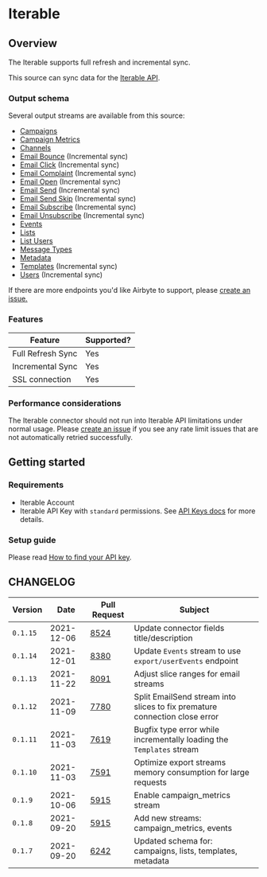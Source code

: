 # Iterable

## Overview

The Iterable supports full refresh and incremental sync.

This source can sync data for the [Iterable API](https://api.iterable.com/api/docs).

### Output schema

Several output streams are available from this source:

* [Campaigns](https://api.iterable.com/api/docs#campaigns\_campaigns)
* [Campaign Metrics](https://api.iterable.com/api/docs#campaigns\_metrics)
* [Channels](https://api.iterable.com/api/docs#channels\_channels)
* [Email Bounce](https://api.iterable.com/api/docs#export\_exportDataJson) (Incremental sync)
* [Email Click](https://api.iterable.com/api/docs#export\_exportDataJson) (Incremental sync)
* [Email Complaint](https://api.iterable.com/api/docs#export\_exportDataJson) (Incremental sync)
* [Email Open](https://api.iterable.com/api/docs#export\_exportDataJson) (Incremental sync)
* [Email Send](https://api.iterable.com/api/docs#export\_exportDataJson) (Incremental sync)
* [Email Send Skip](https://api.iterable.com/api/docs#export\_exportDataJson) (Incremental sync)
* [Email Subscribe](https://api.iterable.com/api/docs#export\_exportDataJson) (Incremental sync)
* [Email Unsubscribe](https://api.iterable.com/api/docs#export\_exportDataJson) (Incremental sync)
* [Events](https://api.iterable.com/api/docs#events\_User\_events)
* [Lists](https://api.iterable.com/api/docs#lists\_getLists)
* [List Users](https://api.iterable.com/api/docs#lists\_getLists\_0)
* [Message Types](https://api.iterable.com/api/docs#messageTypes\_messageTypes)
* [Metadata](https://api.iterable.com/api/docs#metadata\_list\_tables)
* [Templates](https://api.iterable.com/api/docs#templates\_getTemplates) (Incremental sync)
* [Users](https://api.iterable.com/api/docs#export\_exportDataJson) (Incremental sync)

If there are more endpoints you'd like Airbyte to support, please [create an issue.](https://github.com/airbytehq/airbyte/issues/new/choose)

### Features

| Feature           | Supported? |
| ----------------- | ---------- |
| Full Refresh Sync | Yes        |
| Incremental Sync  | Yes        |
| SSL connection    | Yes        |

### Performance considerations

The Iterable connector should not run into Iterable API limitations under normal usage. Please [create an issue](https://github.com/airbytehq/airbyte/issues) if you see any rate limit issues that are not automatically retried successfully.

## Getting started

### Requirements

* Iterable Account
* Iterable API Key with `standard` permissions. See [API Keys docs](https://support.iterable.com/hc/en-us/articles/360043464871-API-Keys-) for more details.

### Setup guide

Please read [How to find your API key](https://support.iterable.com/hc/en-us/articles/360043464871-API-Keys-#creating-api-keys).

## CHANGELOG

| Version  | Date       | Pull Request                                           | Subject                                                                    |
| -------- | ---------- | ------------------------------------------------------ | -------------------------------------------------------------------------- |
| `0.1.15` | 2021-12-06 | [8524](https://github.com/airbytehq/airbyte/pull/8524) | Update connector fields title/description                                  |
| `0.1.14` | 2021-12-01 | [8380](https://github.com/airbytehq/airbyte/pull/8380) | Update `Events` stream to use `export/userEvents` endpoint                 |
| `0.1.13` | 2021-11-22 | [8091](https://github.com/airbytehq/airbyte/pull/8091) | Adjust slice ranges for email streams                                      |
| `0.1.12` | 2021-11-09 | [7780](https://github.com/airbytehq/airbyte/pull/7780) | Split EmailSend stream into slices to fix premature connection close error |
| `0.1.11` | 2021-11-03 | [7619](https://github.com/airbytehq/airbyte/pull/7619) | Bugfix type error while incrementally loading the `Templates` stream       |
| `0.1.10` | 2021-11-03 | [7591](https://github.com/airbytehq/airbyte/pull/7591) | Optimize export streams memory consumption for large requests              |
| `0.1.9`  | 2021-10-06 | [5915](https://github.com/airbytehq/airbyte/pull/5915) | Enable campaign\_metrics stream                                            |
| `0.1.8`  | 2021-09-20 | [5915](https://github.com/airbytehq/airbyte/pull/5915) | Add new streams: campaign\_metrics, events                                 |
| `0.1.7`  | 2021-09-20 | [6242](https://github.com/airbytehq/airbyte/pull/6242) | Updated schema for: campaigns, lists, templates, metadata                  |

